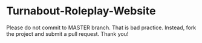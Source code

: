 # Turnabout-Roleplay-Website
Please do not commit to MASTER branch. That is bad practice.
Instead, fork the project and submit a pull request. Thank you!
